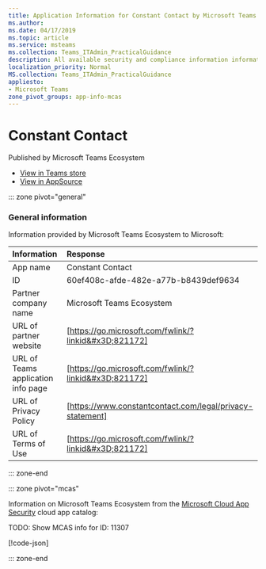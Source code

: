 ```yaml
---
title: Application Information for Constant Contact by Microsoft Teams Ecosystem
ms.author: 
ms.date: 04/17/2019
ms.topic: article
ms.service: msteams
ms.collection: Teams_ITAdmin_PracticalGuidance
description: All available security and compliance information information for Constant Contact, its data handling policies, its Microsoft Cloud App Security app catalog information, and security/compliance information in the CSA STAR registry.
localization_priority: Normal
MS.collection: Teams_ITAdmin_PracticalGuidance
appliesto:
- Microsoft Teams
zone_pivot_groups: app-info-mcas
---
```

# Constant Contact

Published by Microsoft Teams Ecosystem
* <a href="https://teams.microsoft.com/l/app/60ef408c-afde-482e-a77b-b8439def9634" target="_blank">View in Teams store</a>
* <a href="https://appsource.microsoft.com/en-us/product/office/WA104381583" target="_blank">View in AppSource</a>

::: zone pivot="general"

### General information

Information provided by Microsoft Teams Ecosystem to Microsoft:

| **Information** | **Response** |
|:----------------|:-------------|
| App name | Constant Contact |
| ID | 60ef408c-afde-482e-a77b-b8439def9634 |
| Partner company name | Microsoft Teams Ecosystem |
| URL of partner website | [https://go.microsoft.com/fwlink/?linkid&#x3D;821172] |
| URL of Teams application info page | [https://go.microsoft.com/fwlink/?linkid&#x3D;821172] |
| URL of Privacy Policy | [https://www.constantcontact.com/legal/privacy-statement] |
| URL of Terms of Use | [https://go.microsoft.com/fwlink/?linkid&#x3D;821172] |

::: zone-end


::: zone pivot="mcas"

Information on Microsoft Teams Ecosystem from the [Microsoft Cloud App Security](https://www.microsoft.com/en-us/enterprise-mobility-security/cloud-app-security) cloud app catalog:

TODO: Show MCAS info for ID: 11307

[!code-json[](./json/11307.json)]

::: zone-end

